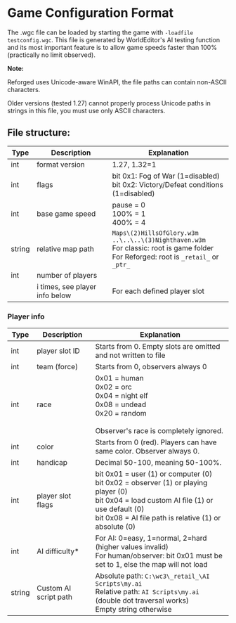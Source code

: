 # Game Configuration Format

The .wgc file can be loaded by starting the game with `-loadfile testconfig.wgc`. This file is generated by WorldEditor's AI testing function and its most important feature is to allow game speeds faster than 100% (practically no limit observed).

**Note:**

Reforged uses Unicode-aware WinAPI, the file paths can contain non-ASCII characters.

Older versions (tested 1.27) cannot properly process Unicode paths in strings in this file, you must use only ASCII characters.

## File structure:

| Type   | Description                    | Explanation                                                                                                                                   |
|--------|--------------------------------|-----------------------------------------------------------------------------------------------------------------------------------------------|
| int    | format version                 | 1.27, 1.32=1                                                                                                                                  |
| int    | flags                          | bit 0x1: Fog of War (1=disabled)<br>bit 0x2: Victory/Defeat conditions (1=disabled)                                                           |
| int    | base game speed                | pause = 0<br>100% = 1<br>400% = 4                                                                                                             |
| string | relative map path              | `Maps\(2)HillsOfGlory.w3m`<br>`..\..\..\(3)Nighthaven.w3m`<br>For classic: root is game folder<br>For Reforged: root is `_retail_` or `_ptr_` |
| int    | number of players              |                                                                                                                                               |
|        | i times, see player info below | For each defined player slot                                                                                                                  |


### Player info

| Type   | Description           | Explanation                                                                                                                                                                                              |
|--------|-----------------------|----------------------------------------------------------------------------------------------------------------------------------------------------------------------------------------------------------|
| int    | player slot ID        | Starts from 0. Empty slots are omitted and not written to file                                                                                                                                           |
| int    | team (force)          | Starts from 0, observers always 0                                                                                                                                                                        |
| int    | race                  | 0x01 = human<br>0x02 = orc<br>0x04 = night elf<br>0x08 = undead<br>0x20 = random<br><br>Observer's race is completely ignored.                                                                           |
| int    | color                 | Starts from 0 (red). Players can have same color. Observer always 0.                                                                                                                                     |
| int    | handicap              | Decimal 50-100, meaning 50-100%.                                                                                                                                                                         |
| int    | player slot flags     | bit 0x01 = user (1) or computer (0)<br>bit 0x02 = observer (1) or playing player (0)<br>bit 0x04 = load custom AI file (1) or use default (0)<br>bit 0x08 = AI file path is relative (1) or absolute (0) |
| int    | AI difficulty*        | For AI: 0=easy, 1=normal, 2=hard (higher values invalid)<br>For human/observer: bit 0x01 must be set to 1, else the map will not load                                                                    |
| string | Custom AI script path | Absolute path: `C:\wc3\_retail_\AI Scripts\my.ai`<br>Relative path: `AI Scripts\my.ai` (double dot traversal works)<br>Empty string otherwise                                                            |
